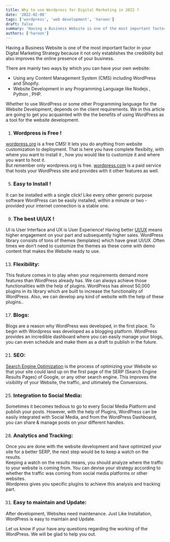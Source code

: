 ```yaml
---
title: Why to use Wordpress for Digital Marketing in 2022 ?
date: '2022-02-08'
tags: ['wordpress', 'web development', 'haroon']
draft: false
summary: 'Having a Business Website is one of the most important factor in your Digital Marketing Strategy because it not only establishes the credibility but also improves the online presence of your business.'
authors: ['haroon']
---
```


Having a Business Website is one of the most important factor in your Digital Marketing Strategy because it not only establishes the credibility but also improves the online presence of your business.

There are mainly two ways by which you can have your own website:

-  Using any Content Management System (CMS) including WordPress and Shopify.
-  Website Development in any Programming Language like Nodejs , Python , PHP.

Whether to use WordPress or some other Programming language for the Website Development, depends on the client requirements. We in this article are going to get you acquainted with the the benefits of using WordPress as a tool for the website development.

1. ### Wordpress is Free !

[wordpress.org](https://wordpress.org/) is a free CMS! It lets you do anything from website customization to deployment. That is here you have complete flexibilty, with where you want to install it , how you would like to customize it and where you want to host it.  
But remember only wordpress.org is free. [wordpress.com](https://wordpress.com/) is a paid service that hosts your WordPress site and provides with it other features as well.

5. ### Easy to Install !

It can be installed with a single click! Like every other generic purpose software WordPress can be easily installed, within a minute or two - provided your internet connection is a stable one.

9. ### The best UI/UX !

UI is User Interface and UX is User Experience! Having better [UI/UX](https://wudav.com/services/digital-marketing) means higher engagement on your part and subsequently higher sales. WordPress library consists of tons of themes (templates) which have great UI/UX .Often times we don’t need to customize the themes as these come with demo content that makes the Website ready to use.

13.   ### Flexibility:

This feature comes in to play when your requirements demand more features than WordPress already has. We can always achieve those functionalities with the help of plugins. WordPress has almost 50,000 plugins in its library which are built to increase the functionality of WordPress. Also, we can develop any kind of website with the help of these plugins..

17.   ### Blogs:

Blogs are a reason why WordPress was developed, in the first place. To begin with Wordpress was developed as a blogging platform. WordPress provides an incredible dashboard where you can easily manage your blogs, you can even schedule and make them as a draft to publish in the future.

21.   ### SEO:

[Search Engine Optimization](https://wudav.com/services/digital-marketing) is the process of optimizing your Website so that your site could land up on the first page of the SERP (Search Engine Results Pages) of Google, or any other search engine. This improves the visibility of your Website, the traffic, and ultimately the Conversions.

25.   ### Integration to Social Media:

Sometimes it becomes tedious to go to every Social Media Platform and publish your posts. However, with the help of Plugins, WordPress can be easily integrated with Social Media, and from the WordPress Dashboard, you can share & manage posts on your different handles.

28.   ### Analytics and Tracking:

Once you are done with the website development and have optimized your site for a better SERP, the next step would be to keep a watch on the results.  
Keeping a watch on the results means, you should analyze where the traffic to your website is coming from. You can devise your strategy according to whether the traffic was coming from social media platforms or other websites.  
Wordpress gives you specific plugins to achieve this analysis and tracking part.

31.   ### Easy to maintain and Update:

After development, Websites need maintenance. Just Like Installation, WordPress is easy to maintain and Update.

Let us know if your have any questions regarding the working of the WordPress. We will be glad to help you out.
